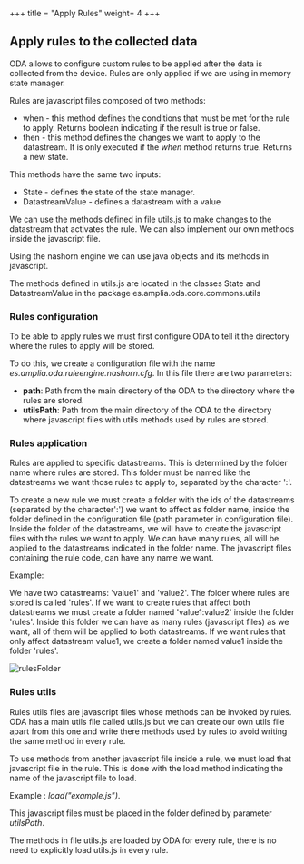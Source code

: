 +++
title = "Apply Rules"
weight= 4
+++

## Apply rules to the collected data

ODA allows to configure custom rules to be applied after the data is collected from the device. Rules are only applied if we are using in memory state manager.

Rules are javascript files composed of two methods:

* when - this method defines the conditions that must be met for the rule to apply. Returns boolean indicating if the result is true or false.
* then - this method defines the changes we want to apply to the datastream. It is only executed if the _when_ method returns true. Returns a new state.

This methods have the same two inputs:

* State - defines the state of the state manager.
* DatastreamValue - defines a datastream with a value

We can use the methods defined in file utils.js to make changes to the datastream that activates the rule.
We can also implement our own methods inside the javascript file.

Using the nashorn engine we can use java objects and its methods in javascript.

The methods defined in utils.js are located in the classes State and DatastreamValue in the package es.amplia.oda.core.commons.utils

### Rules configuration

To be able to apply rules we must first configure ODA to tell it the directory where the rules to apply will be stored.

To do this, we create a configuration file with the name _es.amplia.oda.ruleengine.nashorn.cfg_.
In this file there are two parameters:

* __path__: Path from the main directory of the ODA to the directory where the rules are stored.
* __utilsPath__: Path from the main directory of the ODA to the directory where javascript files with utils methods used by rules are stored.

### Rules application

Rules are applied to specific datastreams. This is determined by the folder name where rules are stored. This folder must be named like the datastreams we want those rules to apply to, separated by the character ':'.

To create a new rule we must create a folder with the ids of the datastreams (separated by the character':') we want to affect as folder name, inside the folder defined in the configuration file (path parameter in configuration file). Inside the folder of the datastreams, we will have to create the javascript files with the rules we want to apply. We can have many rules, all will be applied to the datastreams indicated in the folder name.
The javascript files containing the rule code, can have any name we want.

Example:

We have two datastreams: 'value1' and 'value2'.
The folder where rules are stored is called 'rules'.
If we want to create rules that affect both datastreams we must create a folder named 'value1:value2' inside the folder 'rules'. Inside this folder we can have as many rules (javascript files) as we want, all of them will be applied to both datastreams. If we want rules that only affect datastream value1, we create a folder named value1 inside the folder 'rules'.

![rulesFolder](/img/rulesFolderStructure.drawio.svg)

### Rules utils

Rules utils files are javascript files whose methods can be invoked by rules.
ODA has a main utils file called utils.js but we can create our own utils file apart from this one and write there methods used by rules to avoid writing the same method in every rule.

To use methods from another javascript file inside a rule, we must load that javascript file in the rule. This is done with the load method indicating the name of the javascript file to load.

Example :
_load("example.js")_.

This javascript files must be placed in the folder defined by parameter _utilsPath_.

The methods in file utils.js are loaded by ODA for every rule, there is no need to explicitly load utils.js in every rule.
